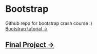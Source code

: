 # Bootstrap
Github repo for bootstrap crash course :)<br>
[Bootstrap tutorial &rarr;](https://bootstrap-tutorial.pages.dev/)<br>
## [Final Project &rarr;](https://ninja-book-bootstrap.pages.dev/)
